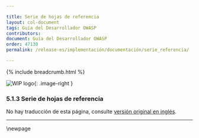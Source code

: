 ```yaml
---

title: Serie de hojas de referencia
layout: col-document
tags: Guía del Desarrollador OWASP
contributors:
document: Guía del Desarrollador OWASP
order: 47130
permalink: /release-es/implementación/documentación/serie_referencia/

---
```


{% include breadcrumb.html %}

<style type="text/css">
.image-right {
  height: 180px;
  display: block;
  margin-left: auto;
  margin-right: auto;
  float: right;
}
</style>

![WIP logo](../../../assets/images/dg_wip.png "Trabajo en curso"){: .image-right }

### 5.1.3 Serie de hojas de referencia

No hay traducción de esta página, consulte [versión original en inglés][release070103].

----

[release070103]: https://github.com/OWASP/www-project-developer-guide/blob/main/release/07-implementation/01-documentation/03-cheatsheets.md

\newpage
